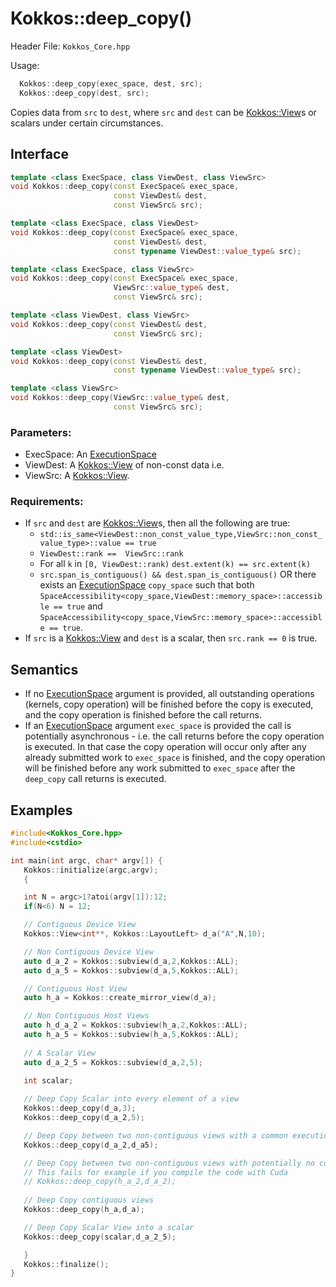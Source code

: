 # Kokkos::deep_copy()

Header File: `Kokkos_Core.hpp`

Usage: 
```c++
  Kokkos::deep_copy(exec_space, dest, src);
  Kokkos::deep_copy(dest, src);
```

Copies data from `src` to `dest`, where `src` and `dest` can be [Kokkos::View](Kokkos%3A%3AView)s or scalars under certain circumstances.

## Interface

```cpp
template <class ExecSpace, class ViewDest, class ViewSrc>
void Kokkos::deep_copy(const ExecSpace& exec_space, 
                       const ViewDest& dest,
                       const ViewSrc& src);
```

```cpp
template <class ExecSpace, class ViewDest>
void Kokkos::deep_copy(const ExecSpace& exec_space, 
                       const ViewDest& dest,
                       const typename ViewDest::value_type& src);
```

```cpp
template <class ExecSpace, class ViewSrc>
void Kokkos::deep_copy(const ExecSpace& exec_space, 
                       ViewSrc::value_type& dest,
                       const ViewSrc& src);
```

```cpp
template <class ViewDest, class ViewSrc>
void Kokkos::deep_copy(const ViewDest& dest,
                       const ViewSrc& src);
```

```cpp
template <class ViewDest>
void Kokkos::deep_copy(const ViewDest& dest,
                       const typename ViewDest::value_type& src);
```

```cpp
template <class ViewSrc>
void Kokkos::deep_copy(ViewSrc::value_type& dest,
                       const ViewSrc& src);
```

### Parameters:

  * ExecSpace: An [ExecutionSpace](API-Spaces)
  * ViewDest: A [Kokkos::View](Kokkos%3A%3AView) of non-const data i.e. 
  * ViewSrc: A [Kokkos::View](Kokkos%3A%3AView).

### Requirements:
  
  * If `src` and `dest` are [Kokkos::View](Kokkos%3A%3AView)s, then all the following are true:
     * `std::is_same<ViewDest::non_const_value_type,ViewSrc::non_const_value_type>::value == true`
     * `ViewDest::rank ==  ViewSrc::rank`
     * For all `k` in `[0, ViewDest::rank)` `dest.extent(k) == src.extent(k)`
     * `src.span_is_contiguous() && dest.span_is_contiguous()` OR there exists an [ExecutionSpace](API-Spaces) `copy_space` such that both `SpaceAccessibility<copy_space,ViewDest::memory_space>::accessible == true` and `SpaceAccessibility<copy_space,ViewSrc::memory_space>::accessible == true`.
  * If `src` is a [Kokkos::View](Kokkos%3A%3AView) and `dest` is a scalar, then `src.rank == 0` is true.

## Semantics

* If no [ExecutionSpace](API-Spaces) argument is provided, all outstanding operations (kernels, copy operation) will be finished before the copy is executed, and the copy operation is finished before the call returns.
* If an [ExecutionSpace](API-Spaces) argument `exec_space` is provided the call is potentially asynchronous - i.e. the call returns before the copy operation is executed. In that case the copy operation will occur only after any already submitted work to `exec_space` is finished, and the copy operation will be finished before any work submitted to `exec_space` after the `deep_copy` call returns is executed. 

## Examples

```c++
#include<Kokkos_Core.hpp>
#include<cstdio> 

int main(int argc, char* argv[]) {
   Kokkos::initialize(argc,argv);
   {

   int N = argc>1?atoi(argv[1]):12;
   if(N<6) N = 12;

   // Contiguous Device View
   Kokkos::View<int**, Kokkos::LayoutLeft> d_a("A",N,10);

   // Non Contiguous Device View
   auto d_a_2 = Kokkos::subview(d_a,2,Kokkos::ALL);
   auto d_a_5 = Kokkos::subview(d_a,5,Kokkos::ALL);

   // Contiguous Host View
   auto h_a = Kokkos::create_mirror_view(d_a);

   // Non Contiguous Host Views
   auto h_d_a_2 = Kokkos::subview(h_a,2,Kokkos::ALL);
   auto h_a_5 = Kokkos::subview(h_a,5,Kokkos::ALL);
   
   // A Scalar View
   auto d_a_2_5 = Kokkos::subview(d_a,2,5);

   int scalar;
   
   // Deep Copy Scalar into every element of a view
   Kokkos::deep_copy(d_a,3);
   Kokkos::deep_copy(d_a_2,5);

   // Deep Copy between two non-contiguous views with a common execution space
   Kokkos::deep_copy(d_a_2,d_a5);

   // Deep Copy between two non-contiguous views with potentially no common execution space
   // This fails for example if you compile the code with Cuda
   // Kokkos::deep_copy(h_a_2,d_a_2);
   
   // Deep Copy contiguous views
   Kokkos::deep_copy(h_a,d_a);

   // Deep Copy Scalar View into a scalar
   Kokkos::deep_copy(scalar,d_a_2_5);

   }
   Kokkos::finalize();
}
```

